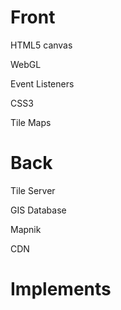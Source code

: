 # Front

HTML5 canvas

WebGL

Event Listeners

CSS3

Tile Maps

# Back

Tile Server

GIS Database

Mapnik

CDN

# Implements

